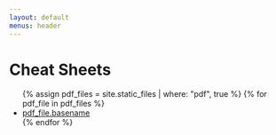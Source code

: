 ```yaml
---
layout: default
menus: header
---
```


# Cheat Sheets
<ul>
{% assign pdf_files = site.static_files | where: "pdf", true %}
{% for pdf_file in pdf_files %}
  <li><a href="{{ pdf_file.path }}" target="_blank">pdf_file.basename</a></li>
{% endfor %}
<!--
<li><a href="Cheat_Sheets/504-incident-response-cycle.pdf" target="_blank">504-incident-response-cycle.pdf</a></li>
<li><a href="Cheat_Sheets/Bloodhound Cheat Sheet.pdf" target="_blank">Bloodhound Cheat Sheet.pdf</a></li>
<li><a href="Cheat_Sheets/Buffer Overflow Cheatsheet.pdf" target="_blank">Buffer Overflow Cheatsheet.pdf</a></li>
<li><a href="Cheat_Sheets/Burp Suite Cheat Sheet.pdf" target="_blank">Burp Suite Cheat Sheet.pdf</a></li>
<li><a href="Cheat_Sheets/common_ports.pdf" target="_blank">common_ports.pdf</a></li>
<li><a href="Cheat_Sheets/Flyer_ABCs-Cybersecurity-Terms_v1.pdf" target="_blank">Flyer_ABCs-Cybersecurity-Terms_v1.pdf</a></li>
<li><a href="Cheat_Sheets/git-cheat-sheet-education.pdf" target="_blank">git-cheat-sheet-education.pdf</a></li>
<li><a href="Cheat_Sheets/GoogleCheatSheet.pdf" target="_blank">GoogleCheatSheet.pdf</a></li>
<li><a href="Cheat_Sheets/Hex and Regex Forensics Cheat Sheet.pdf" target="_blank">Hex and Regex Forensics Cheat Sheet.pdf</a></li>
<li><a href="Cheat_Sheets/Intrusion Discovery Cheat Sheet for Linux.pdf" target="_blank">Intrusion Discovery Cheat Sheet for Linux.pdf</a></li>
<li><a href="Cheat_Sheets/Intrusion Discovery Cheat Sheet for Windows.pdf" target="_blank">Intrusion Discovery Cheat Sheet for Windows.pdf</a></li>
<li><a href="Cheat_Sheets/IPv4_Subnetting.pdf" target="_blank">IPv4_Subnetting.pdf</a></li>
<li><a href="Cheat_Sheets/Linux Shell Survival Guide.pdf" target="_blank">Linux Shell Survival Guide.pdf</a></li>
<li><a href="Cheat_Sheets/Memory Forensics Analysis Poster.pdf" target="_blank">Memory Forensics Analysis Poster.pdf</a></li>
<li><a href="Cheat_Sheets/Memory Forensics Cheat Sheet.pdf" target="_blank">Memory Forensics Cheat Sheet.pdf</a></li>
<li><a href="Cheat_Sheets/Netcat Cheat Sheet.pdf" target="_blank">Netcat Cheat Sheet.pdf</a></li>
<li><a href="Cheat_Sheets/Network Forensics Poster.pdf" target="_blank">Network Forensics Poster.pdf</a></li>
<li><a href="Cheat_Sheets/oledump.py Quick Reference.pdf" target="_blank">oledump.py Quick Reference.pdf</a></li>
<li><a href="Cheat_Sheets/Sans Hunt Evil Poster.pdf" target="_blank">Sans Hunt Evil Poster.pdf</a></li>
<li><a href="Cheat_Sheets/SANS_Analysing_Malicious_Docs_Cheat_Sheet.pdf" target="_blank">SANS_Analysing_Malicious_Docs_Cheat_Sheet.pdf</a></li>
<li><a href="Cheat_Sheets/SANS_DFIR_Cheat_Sheet_Booklet_v2.pdf" target="_blank">SANS_DFIR_Cheat_Sheet_Booklet_v2.pdf</a></li>
<li><a href="Cheat_Sheets/SANS_DFIR_FOR509_Cloud_Forensics_Poster_v2.pdf" target="_blank">SANS_DFIR_FOR509_Cloud_Forensics_Poster_v2.pdf</a></li>
<li><a href="Cheat_Sheets/SANS_DFIR_Malware_Analysis_Tips_and_Tricks_Poster_v2.pdf" target="_blank">SANS_DFIR_Malware_Analysis_Tips_and_Tricks_Poster_v2.pdf</a></li>
<li><a href="Cheat_Sheets/SANS_Malware_Analysis_&_Reverse_Engineering_Cheat_Sheet.pdf" target="_blank">SANS_Malware_Analysis_&_Reverse_Engineering_Cheat_Sheet.pdf</a></li>
<li><a href="Cheat_Sheets/SANS_Poster_2018_Hunt_Evil_FINAL.pdf" target="_blank">SANS_Poster_2018_Hunt_Evil_FINAL.pdf</a></li>
<li><a href="Cheat_Sheets/SANS_Tips_for_Reverse-Engineering_Malicious_Code.pdf" target="_blank">SANS_Tips_for_Reverse-Engineering_Malicious_Code.pdf</a></li>
<li><a href="Cheat_Sheets/SIFT Workstation Cheat Sheet.pdf" target="_blank">SIFT Workstation Cheat Sheet.pdf</a></li>
<li><a href="Cheat_Sheets/TCPIPCheatsheet2021.pdf" target="_blank">TCPIPCheatsheet2021.pdf</a></li>
<li><a href="Cheat_Sheets/Threat-Hunting-Whitepaper-v3.pdf" target="_blank">Threat-Hunting-Whitepaper-v3.pdf</a></li>
<li><a href="Cheat_Sheets/Using IOC (Indicators of Compromise) in Malware Forensics.pdf" target="_blank">Using IOC (Indicators of Compromise) in Malware Forensics.pdf</a></li>
<li><a href="Cheat_Sheets/Windows Command Line Cheat Sheet.pdf" target="_blank">Windows Command Line Cheat Sheet.pdf</a></li>
<li><a href="Cheat_Sheets/Windows Forensic Analysis.pdf" target="_blank">Windows Forensic Analysis.pdf</a></li>
<li><a href="Cheat_Sheets/Windows to Unix Cheat Sheet.pdf" target="_blank">Windows to Unix Cheat Sheet.pdf</a></li>
-->
</ul>


